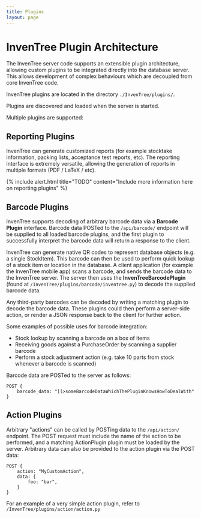 ```yaml
---
title: Plugins
layout: page
---
```


# InvenTree Plugin Architecture

The InvenTree server code supports an extensible plugin architecture, allowing custom plugins to be integrated directly into the database server. This allows development of complex behaviours which are decoupled from core InvenTree code.

InvenTree plugins are located in the directory `./InvenTree/plugins/`.

Plugins are discovered and loaded when the server is started.

Multiple plugins are supported:

## Reporting Plugins

InvenTree can generate customized reports (for example stocktake information, packing lists, acceptance test reports, etc). The reporting interface is extremely versatile, allowing the generation of reports in multiple formats (PDF / LaTeX / etc).

{% include alert.html title="TODO" content="Include more information here on reporting plugins" %}

## Barcode Plugins

InvenTree supports decoding of arbitrary barcode data via a **Barcode Plugin** interface. Barcode data POSTed to the `/api/barcode/` endpoint will be supplied to all loaded barcode plugins, and the first plugin to successfully interpret the barcode data will return a response to the client.

InvenTree can generate native QR codes to represent database objects (e.g. a single StockItem). This barcode can then be used to perform quick lookup of a stock item or location in the database. A client application (for example the InvenTree mobile app) scans a barcode, and sends the barcode data to the InvenTree server. The server then uses the **InvenTreeBarcodePlugin** (found at `/InvenTree/plugins/barcode/inventree.py`) to decode the supplied barcode data.  

Any third-party barcodes can be decoded by writing a matching plugin to decode the barcode data. These plugins could then perform a server-side action, or render a JSON response back to the client for further action.

Some examples of possible uses for barcode integration:

- Stock lookup by scanning a barcode on a box of items
- Receiving goods against a PurchaseOrder by scanning a supplier barcode
- Perform a stock adjustment action (e.g. take 10 parts from stock whenever a barcode is scanned)

Barcode data are POSTed to the server as follows:

```
POST {
    barcode_data: "[(>someBarcodeDataWhichThePluginKnowsHowToDealWith"
}
```

## Action Plugins

Arbitrary "actions" can be called by POSTing data to the `/api/action/` endpoint. The POST request must include the name of the action to be performed, and a matching ActionPlugin plugin must be loaded by the server. Arbitrary data can also be provided to the action plugin via the POST data:

```
POST {
    action: "MyCustomAction",
    data: {
        foo: "bar",
    }
}
```

For an example of a very simple action plugin, refer to `/InvenTree/plugins/action/action.py`